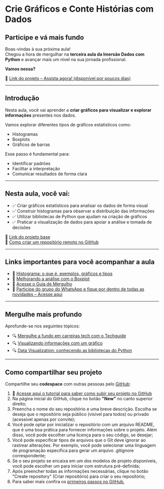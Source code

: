 
# Crie Gráficos e Conte Histórias com Dados

## Participe e vá mais fundo

Boas-vindas à sua próxima aula!  
Chegou a hora de mergulhar na **terceira aula da Imersão Dados com Python** e avançar mais um nível na sua jornada profissional.

**Vamos nessa?**

🔗 [Link do projeto – Assista agora! (disponível por poucos dias)](https://github.com/guilhermeonrails/idcp-alura/blob/M4N2K8/Todas_as_aulas_Imers%C3%A3o_dados_com_Python_Alura_Agosto_2025.ipynb)

---

## Introdução

Nesta aula, você vai aprender a **criar gráficos para visualizar e explorar informações** presentes nos dados.

Vamos explorar diferentes tipos de gráficos estatísticos como:

- Histogramas  
- Boxplots  
- Gráficos de barras  

Esse passo é fundamental para:

- Identificar padrões  
- Facilitar a interpretação  
- Comunicar resultados de forma clara  

---

## Nesta aula, você vai:

- ✅ Criar gráficos estatísticos para analisar os dados de forma visual  
- ✅ Construir histogramas para observar a distribuição das informações  
- ✅ Utilizar bibliotecas de Python que ajudam na criação de gráficos  
- ✅ Praticar a visualização de dados para apoiar a análise e tomada de decisões  

🔗 [Link do projeto base](https://github.com/guilhermeonrails/idcp-alura/blob/M4N2K8/Todas_as_aulas_Imers%C3%A3o_dados_com_Python_Alura_Agosto_2025.ipynb)  
🔗 [Como criar um repositório remoto no GitHub](https://www.alura.com.br/artigos/criando-repositorio-remoto-github)

---

## Links importantes para você acompanhar a aula

- 🔗 [Histograma: o que é, exemplos, gráficos e tipos](https://www.alura.com.br/artigos/o-que-e-um-histograma)
- 🔗 [Melhorando a análise com o Boxplot](https://www.alura.com.br/artigos/melhorando-a-analise-com-o-boxplot)
- 🔗 [Acesse o Guia de Mergulho](https://alura.tv/guiademergulhodadoscompython)
- 🔗 [Participe do grupo do WhatsApp e fique por dentro de todas as novidades – Acesse aqui](https://sndflw.com/i/g1wp8gFSNi1Pn9rw4bKy)

---

## Mergulhe mais profundo

Aprofunde-se nos seguintes tópicos:

- 🔍 [Mergulhe a fundo em carreiras tech com o Techguide](https://techguide.sh/pt-BR/path/data-science/)
- 🔍 [Visualizando informações com um gráfico](https://www.alura.com.br/artigos/visualizando-informacoes-com-um-grafico)
- 🔍 [Data Visualization: conhecendo as bibliotecas do Python](https://www.alura.com.br/artigos/data-visualization-conhecendo-bibliotecas-python)

---

## Como compartilhar seu projeto

Compartilhe seu **codespace** com outras pessoas pelo [GitHub](https://github.com/):

1. 🔗 [Acesse aqui o tutorial para saber como subir seu projeto no GitHub](https://youtu.be/riykEaF2PI8)
2. Na página inicial do GitHub, clique no botão **"New"** no canto superior direito;
3. Preencha o nome do seu repositório e uma breve descrição. Escolha se deseja que o repositório seja público (visível para todos) ou privado (acessível apenas por convite);
4. Você pode optar por inicializar o repositório com um arquivo README, que é uma boa prática para fornecer informações sobre o projeto. Além disso, você pode escolher uma licença para o seu código, se desejar;
5. Você pode especificar tipos de arquivos que o Git deve ignorar ao rastrear alterações. Por exemplo, você pode selecionar uma linguagem de programação específica para gerar um arquivo .gitignore correspondente;
6. Se o seu projeto se encaixa em um dos modelos de projeto disponíveis, você pode escolher um para iniciar com estrutura pré-definida;
7. Após preencher todas as informações necessárias, clique no botão "Create repository" (Criar repositório) para criar o seu repositório;
8. Para saber mais confira os [primeiros passos no GitHub.](https://www.alura.com.br/artigos/o-que-e-git-github?utm_term=&utm_campaign=&utm_source=adwords&utm_medium=ppc&hsa_acc=7964138385&hsa_cam=20946398532&hsa_grp=153091871930&hsa_ad=688089973825&hsa)
